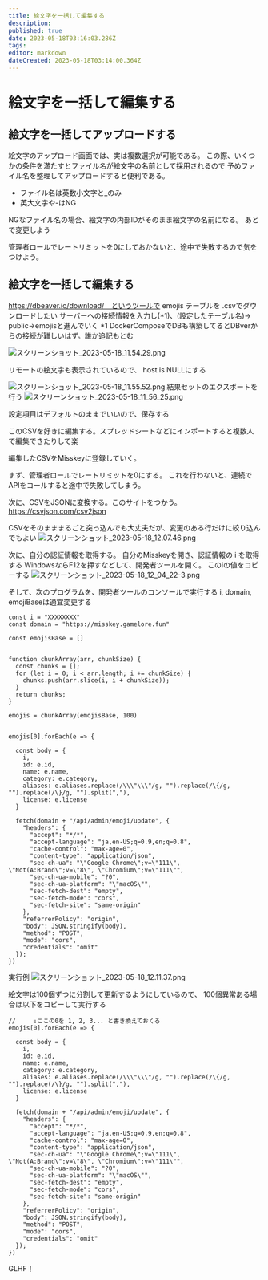 ```yaml
---
title: 絵文字を一括して編集する
description: 
published: true
date: 2023-05-18T03:16:03.286Z
tags: 
editor: markdown
dateCreated: 2023-05-18T03:14:00.364Z
---
```


# 絵文字を一括して編集する

## 絵文字を一括してアップロードする

絵文字のアップロード画面では、実は複数選択が可能である。
この際、いくつかの条件を満たすとファイル名が絵文字の名前として採用されるので
予めファイル名を整理してアップロードすると便利である。

- ファイル名は英数小文字と_のみ
- 英大文字や-はNG

NGなファイル名の場合、絵文字の内部IDがそのまま絵文字の名前になる。
あとで変更しよう

管理者ロールでレートリミットを0にしておかないと、途中で失敗するので気をつけよう。

## 絵文字を一括して編集する

https://dbeaver.io/download/　というツールで emojis テーブルを .csvでダウンロードしたい
サーバーへの接続情報を入力し(*1)、(設定したテーブル名)→ public→emojisと進んでいく
*1 DockerComposeでDBも構築してるとDBverからの接続が難しいはず。誰か追記もとむ

![スクリーンショット_2023-05-18_11.54.29.png](/riin/スクリーンショット_2023-05-18_11.54.29.png)

リモートの絵文字も表示されているので、 host is NULLにする

![スクリーンショット_2023-05-18_11.55.52.png](/riin/スクリーンショット_2023-05-18_11.55.52.png)
結果セットのエクスポートを行う
![スクリーンショット_2023-05-18_11_56_25.png](/riin/スクリーンショット_2023-05-18_11_56_25.png)

設定項目はデフォルトのままでいいので、保存する


このCSVを好きに編集する。スプレッドシートなどにインポートすると複数人で編集できたりして楽

編集したCSVをMisskeyに登録していく。

まず、管理者ロールでレートリミットを0にする。
これを行わないと、連続でAPIをコールすると途中で失敗してしまう。

次に、CSVをJSONに変換する。このサイトをつかう。
https://csvjson.com/csv2json

CSVをそのまままるごと突っ込んでも大丈夫だが、変更のある行だけに絞り込んでもよい
![スクリーンショット_2023-05-18_12.07.46.png](/riin/スクリーンショット_2023-05-18_12.07.46.png)


次に、自分の認証情報を取得する。
自分のMisskeyを開き、認証情報の i を取得する
WindowsならF12を押すなどして、開発者ツールを開く。
このiの値をコピーする
![スクリーンショット_2023-05-18_12_04_22-3.png](/riin/スクリーンショット_2023-05-18_12_04_22-3.png)


そして、次のプログラムを、開発者ツールのコンソールで実行する
i, domain, emojiBaseは適宜変更する


```
const i = "XXXXXXXX"
const domain = "https://misskey.gamelore.fun"

const emojisBase = []


function chunkArray(arr, chunkSize) {
  const chunks = [];
  for (let i = 0; i < arr.length; i += chunkSize) {
    chunks.push(arr.slice(i, i + chunkSize));
  }
  return chunks;
}

emojis = chunkArray(emojisBase, 100)


emojis[0].forEach(e => {
   
  const body = {
    i,
    id: e.id,
    name: e.name,
    category: e.category,
    aliases: e.aliases.replace(/\\\"\\\"/g, "").replace(/\{/g, "").replace(/\}/g, "").split(","),
    license: e.license
  }
  
  fetch(domain + "/api/admin/emoji/update", {
    "headers": {
      "accept": "*/*",
      "accept-language": "ja,en-US;q=0.9,en;q=0.8",
      "cache-control": "max-age=0",
      "content-type": "application/json",
      "sec-ch-ua": "\"Google Chrome\";v=\"111\", \"Not(A:Brand\";v=\"8\", \"Chromium\";v=\"111\"",
      "sec-ch-ua-mobile": "?0",
      "sec-ch-ua-platform": "\"macOS\"",
      "sec-fetch-dest": "empty",
      "sec-fetch-mode": "cors",
      "sec-fetch-site": "same-origin"
    },
    "referrerPolicy": "origin",
    "body": JSON.stringify(body),
    "method": "POST",
    "mode": "cors",
    "credentials": "omit"
  });
})
```


実行例
![スクリーンショット_2023-05-18_12.11.37.png](/riin/スクリーンショット_2023-05-18_12.11.37.png)


絵文字は100個ずつに分割して更新するようにしているので、
100個異常ある場合は以下をコピーして実行する
```
//     ↓ここの0を 1, 2, 3... と書き換えておくる
emojis[0].forEach(e => {
   
  const body = {
    i,
    id: e.id,
    name: e.name,
    category: e.category,
    aliases: e.aliases.replace(/\\\"\\\"/g, "").replace(/\{/g, "").replace(/\}/g, "").split(","),
    license: e.license
  }
  
  fetch(domain + "/api/admin/emoji/update", {
    "headers": {
      "accept": "*/*",
      "accept-language": "ja,en-US;q=0.9,en;q=0.8",
      "cache-control": "max-age=0",
      "content-type": "application/json",
      "sec-ch-ua": "\"Google Chrome\";v=\"111\", \"Not(A:Brand\";v=\"8\", \"Chromium\";v=\"111\"",
      "sec-ch-ua-mobile": "?0",
      "sec-ch-ua-platform": "\"macOS\"",
      "sec-fetch-dest": "empty",
      "sec-fetch-mode": "cors",
      "sec-fetch-site": "same-origin"
    },
    "referrerPolicy": "origin",
    "body": JSON.stringify(body),
    "method": "POST",
    "mode": "cors",
    "credentials": "omit"
  });
})
```

GLHF！
